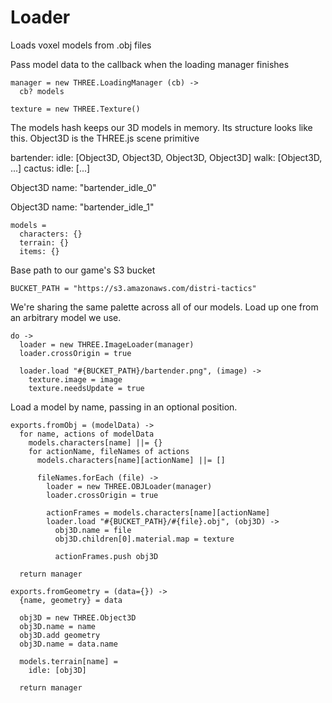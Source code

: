 Loader
======

Loads voxel models from .obj files

Pass model data to the callback when the loading manager finishes

    manager = new THREE.LoadingManager (cb) ->
      cb? models

    texture = new THREE.Texture()

The models hash keeps our 3D models in memory.
Its structure looks like this.
Object3D is the THREE.js scene primitive

bartender:
  idle: [Object3D, Object3D, Object3D, Object3D]
  walk: [Object3D, ...]
cactus:
  idle: [...]

Object3D
  name: "bartender_idle_0"

Object3D
  name: "bartender_idle_1"

    models =
      characters: {}
      terrain: {}
      items: {}

Base path to our game's S3 bucket

    BUCKET_PATH = "https://s3.amazonaws.com/distri-tactics"

We're sharing the same palette across all of our models.
Load up one from an arbitrary model we use.

    do ->
      loader = new THREE.ImageLoader(manager)
      loader.crossOrigin = true

      loader.load "#{BUCKET_PATH}/bartender.png", (image) ->
        texture.image = image
        texture.needsUpdate = true

Load a model by name, passing in an optional position.

    exports.fromObj = (modelData) ->
      for name, actions of modelData
        models.characters[name] ||= {}
        for actionName, fileNames of actions
          models.characters[name][actionName] ||= []

          fileNames.forEach (file) ->
            loader = new THREE.OBJLoader(manager)
            loader.crossOrigin = true

            actionFrames = models.characters[name][actionName] 
            loader.load "#{BUCKET_PATH}/#{file}.obj", (obj3D) ->
              obj3D.name = file
              obj3D.children[0].material.map = texture

              actionFrames.push obj3D 

      return manager
    
    exports.fromGeometry = (data={}) ->
      {name, geometry} = data
    
      obj3D = new THREE.Object3D 
      obj3D.name = name
      obj3D.add geometry
      obj3D.name = data.name
      
      models.terrain[name] =
        idle: [obj3D]
      
      return manager 
